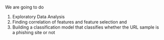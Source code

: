 We are going to do

1. Exploratory Data Analysis
2. Finding correlation of features and feature selection and
3. Building a classification model that classifies whether the URL sample is a phishing site or not